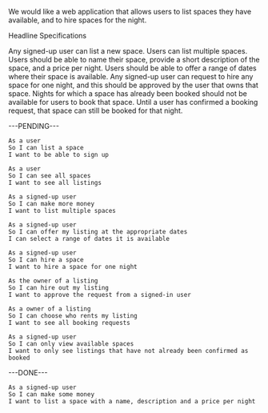 We would like a web application that allows users to list spaces they have available, and to hire spaces for the night.


Headline Specifications

  Any signed-up user can list a new space.
  Users can list multiple spaces.
  Users should be able to name their space, provide a short description of the space, and a price per night.
  Users should be able to offer a range of dates where their space is available.
  Any signed-up user can request to hire any space for one night, and this should be approved by the user that owns that space.
  Nights for which a space has already been booked should not be available for users to book that space.
  Until a user has confirmed a booking request, that space can still be booked for that night.

---PENDING---



```
As a user
So I can list a space
I want to be able to sign up
```

```
As a user
So I can see all spaces
I want to see all listings
```

```
As a signed-up user
So I can make more money
I want to list multiple spaces
```

```
As a signed-up user
So I can offer my listing at the appropriate dates
I can select a range of dates it is available
```

```
As a signed-up user
So I can hire a space
I want to hire a space for one night
```

```
As the owner of a listing
So I can hire out my listing
I want to approve the request from a signed-in user
```

```
As a owner of a listing
So I can choose who rents my listing
I want to see all booking requests
```

```
As a signed-up user
So I can only view available spaces
I want to only see listings that have not already been confirmed as booked
```

---DONE---

```
As a signed-up user
So I can make some money
I want to list a space with a name, description and a price per night
```
